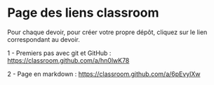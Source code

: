 # Page des liens classroom

Pour chaque devoir, pour créer votre propre dépôt, cliquez sur le lien correspondant au devoir.

1 - Premiers pas avec git et GitHub : https://classroom.github.com/a/hn0lwK78

2 - Page en markdown : https://classroom.github.com/a/6pEvylXw
